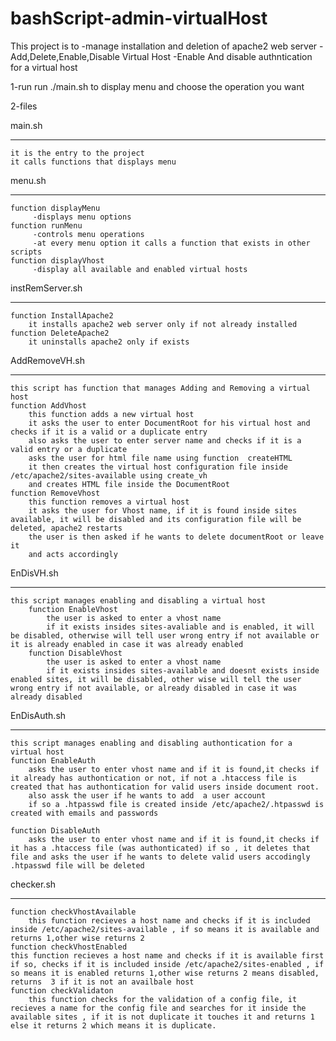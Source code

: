 # bashScript-admin-virtualHost
This project is to 
	-manage installation and deletion of apache2 web server
	-Add,Delete,Enable,Disable Virtual Host
	-Enable And disable authntication for a virtual host

1-run 
run ./main.sh to display menu and choose the operation you want

2-files 

main.sh
________
	it is the entry to the project 
	it calls functions that displays menu

menu.sh
_________
	function displayMenu
	     -displays menu options
	function runMenu
	     -controls menu operations
	     -at every menu option it calls a function that exists in other scripts
	function displayVhost 
	     -display all available and enabled virtual hosts	


instRemServer.sh 
________________
	function InstallApache2 
		it installs apache2 web server only if not already installed
	function DeleteApache2
		it uninstalls apache2 only if exists 
	

AddRemoveVH.sh
_________________
	this script has function that manages Adding and Removing a virtual host
	function AddVhost 
		this function adds a new virtual host
		it asks the user to enter DocumentRoot for his virtual host and checks if it is a valid or a duplicate entry 
		also asks the user to enter server name and checks if it is a valid entry or a duplicate
		asks the user for html file name using function  createHTML
		it then creates the virtual host configuration file inside /etc/apache2/sites-available using create_vh
		and creates HTML file inside the DocumentRoot 
	function RemoveVhost
		this function removes a virtual host
		it asks the user for Vhost name, if it is found inside sites available, it will be disabled and its configuration file will be deleted, apache2 restarts
		the user is then asked if he wants to delete documentRoot or leave it
		and acts accordingly

EnDisVH.sh
__________
	this script manages enabling and disabling a virtual host
		function EnableVhost
			the user is asked to enter a vhost name 
			if it exists insides sites-avaliable and is enabled, it will be disabled, otherwise will tell user wrong entry if not available or it is already enabled in case it was already enabled
		function DisableVhost
			the user is asked to enter a vhost name 
			if it exists insides sites-available and doesnt exists inside enabled sites, it will be disabled, other wise will tell the user wrong entry if not available, or already disabled in case it was already disabled

EnDisAuth.sh
____________
	this script manages enabling and disabling authontication for a virtual host
	function EnableAuth
		asks the user to enter vhost name and if it is found,it checks if it already has authontication or not, if not a .htaccess file is created that has authontication for valid users inside document root.
		also assk the user if he wants to add  a user account 
		if so a .htpasswd file is created inside /etc/apache2/.htpasswd is created with emails and passwords 
	
	function DisableAuth
		asks the user to enter vhost name and if it is found,it checks if it has a .htaccess file (was authonticated) if so , it deletes that file and asks the user if he wants to delete valid users accodingly .htpasswd file will be deleted

checker.sh
_________
	function checkVhostAvailable
		this function recieves a host name and checks if it is included inside /etc/apache2/sites-available , if so means it is available and returns 1,other wise returns 2
	function checkVhostEnabled
	this function recieves a host name and checks if it is available first if so, checks if it is included inside /etc/apache2/sites-enabled , if so means it is enabled returns 1,other wise returns 2 means disabled, returns  3 if it is not an availbale host
	function checkValidaton
		this function checks for the validation of a config file, it recieves a name for the config file and searches for it inside the available sites , if it is not duplicate it touches it and returns 1 else it returns 2 which means it is duplicate.
		
